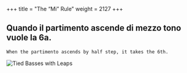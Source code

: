 +++
title = "The “Mi” Rule"
weight = 2127
+++

## Quando il partimento ascende di mezzo tono vuole la 6a.

	When the partimento ascends by half step, it takes the 6th.

![Tied Basses with Leaps](/img/29DurReg.jpg)
